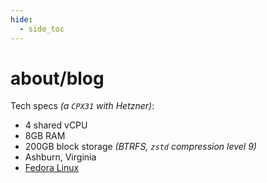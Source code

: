 ```yaml
---
hide:
  - side_toc
---
```

# about/blog

Tech specs _(a `CPX31` with Hetzner)_:

* 4 shared vCPU
* 8GB RAM
* 200GB block storage _(BTRFS, `zstd` compression level 9)_
* Ashburn, Virginia
* [Fedora Linux](https://fedoraproject.org/)
